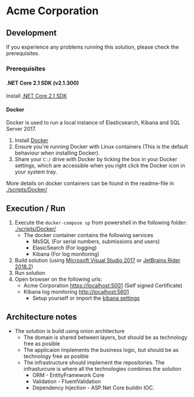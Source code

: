 # Acme Corporation


## Development 
If you experience any problems running this solution, please check the prerequisites.

### Prerequisites
#### .NET Core 2.1 SDK (v2.1.300)

Install [.NET Core 2.1 SDK](https://www.microsoft.com/net/download/dotnet-core/sdk-2.1.300)

#### Docker

Docker is used to run a local instance of Elasticsearch, Kibana and SQL Server 2017.

1. Install [Docker](./scripts/Docker/Docker_for_Windows_Installer.exe)
1. Ensure you're running Docker with Linux containers (This is the default behaviour when installing Docker).
1. Share your `C:/` drive with Docker by ticking the box in your Docker settings, which are accessible when you right click the Docker icon in your system tray.

More details on docker containers can be found in the readme-file in  [./scripts/Docker/](./scripts/Docker/)

## Execution / Run
1. Execute the  `docker-compose up` from powershell in the following folder: [./scripts/Docker/](./scripts/Docker/)
    - The docker container contains the following services
        - MsSQL (For serial numbers, submissions and users)
        - ElasicSearch (For logging)
        - Kibana (For log monitoring)
1. Build solution (using [Microsoft Visual Studio 2017](https://visualstudio.microsoft.com/downloads/) or [JetBrains Rider 2018.2](https://www.jetbrains.com/rider/download/#section=windows))
1. Run solution
1. Open browser on the following urls:
    - Acme Corporation [https://localhost:5001](https://localhost:5001) (Self signed Certificate)
    - Kibana log monitoring [http://localhost:5601](http://localhost:5601)
        - Setup yourself or import the [kibana settings](./scripts/Kibana/kibana-saved-objects.json)

## Architecture notes
- The solution is build using onion architecture
    - The domain is shared between layers, but should be as technology free as posible
    - The applicaion implements the business logic, but should be as technology free as posible
    - The infrastructure should implement the repositories. The infrasturcure is where all the technologies combines the solution
        - ORM - EntityFramework Core
        - Validation - FluentValidation
        - Dependency Injection - ASP.Net Core buildin IOC.